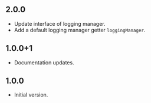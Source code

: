 ## 2.0.0

- Update interface of logging manager.
- Add a default logging manager getter `loggingManager`.

## 1.0.0+1

- Documentation updates.

## 1.0.0

- Initial version.
